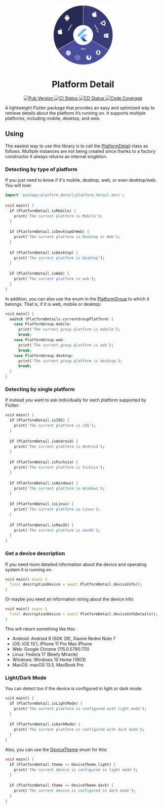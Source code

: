 <p align="center">
  <a href="https://pub.dev/packages/platform_detail">
    <img src="https://raw.githubusercontent.com/vicajilau/platform_detail/main/.github/assets/platform_detail.png" height="200" alt="Platform Detail Logo">
  </a>
  <h1 align="center">Platform Detail</h1>
</p>

<p align="center">
  <a href="https://pub.dev/packages/platform_detail">
    <img src="https://img.shields.io/pub/v/platform_detail?label=pub.dev&labelColor=333940&logo=dart" alt="Pub Version">
  </a>
  <a href="https://github.com/vicajilau/platform_detail/actions/workflows/dart_analyze_unit_test.yml">
    <img src="https://img.shields.io/github/actions/workflow/status/vicajilau/platform_detail/dart_analyze_unit_test.yml?branch=main&label=CI&labelColor=333940&logo=github" alt="CI Status">
  </a>
  <a href="https://github.com/vicajilau/platform_detail/actions/workflows/publish_pub_dev.yml">
    <img src="https://img.shields.io/github/actions/workflow/status/vicajilau/platform_detail/publish_pub_dev.yml?label=CD&labelColor=333940&logo=github" alt="CD Status">
  </a>
  <a href="https://codecov.io/gh/vicajilau/pdf_combiner">
    <img src="https://img.shields.io/codecov/c/github/vicajilau/pdf_combiner?logo=codecov&logoColor=fff&labelColor=333940" alt="Code Coverage">
  </a>
</p>

A lightweight Flutter package that provides an easy and optimized way to retrieve details about the platform it’s running on. 
It supports multiple platforms, including mobile, desktop, and web.

## Using

The easiest way to use this library is to call the [PlatformDetail][] class as follows. 
Multiple instances are not being created since thanks to a factory constructor it always 
returns an internal singleton.

### Detecting by type of platform
If you just need to know if it's mobile, desktop, web, or even desktop/web. You will love:

```dart
import 'package:platform_detail/platform_detail.dart';

void main() {
  if (PlatformDetail.isMobile) {
    print('The current platform is Mobile');
  }

  if (PlatformDetail.isDesktopOrWeb) {
    print('The current platform is Desktop or Web');
  }

  if (PlatformDetail.isDesktop) {
    print('The current platform is Desktop');
  }

  if (PlatformDetail.isWeb) {
    print('The current platform is web');
  }
}
```

In addition, you can also use the enum in the [PlatformGroup][] to which it belongs. That is, if it is web, mobile or desktop:

```dart
void main() {
  switch (PlatformDetails.currentGroupPlatform) {
    case PlatformGroup.mobile:
      print('The current group platform is mobile');
      break;
    case PlatformGroup.web:
      print('The current group platform is web');
      break;
    case PlatformGroup.desktop:
      print('The current group platform is desktop');
      break;
  }
}
```

### Detecting by single platform
If instead you want to ask individually for each platform supported by Flutter:

```dart
void main() {
  if (PlatformDetail.isIOS) {
    print('The current platform is iOS');
  }

  if (PlatformDetail.isAndroid) {
    print('The current platform is Android');
  }

  if (PlatformDetail.isFuchsia) {
    print('The current platform is Fuchsia');
  }

  if (PlatformDetail.isWindows) {
    print('The current platform is Windows');
  }

  if (PlatformDetail.isLinux) {
    print('The current platform is Linux');
  }

  if (PlatformDetail.isMacOS) {
    print('The current platform is macOS');
  }
}
```


### Get a device description
If you need more detailed information about the device and operating system it is running on.
```dart
void main() async {
  final descriptionDevice = await PlatformDetail.deviceInfo();
}
```
Or maybe you need an information string about the device info:
```dart
void main() async {
  final descriptionDevice = await PlatformDetail.deviceInfoDetails();
}
```
This will return something like this:
- Android: Android 9 (SDK 28), Xiaomi Redmi Note 7
- iOS: iOS 13.1, iPhone 11 Pro Max iPhone
- Web: Google Chrome (115.0.5790.170)
- Linux: Fedora 17 (Beefy Miracle)
- Windows: Windows 10 Home (1903)
- MacOS: macOS 13.5, MacBook Pro

### Light/Dark Mode
You can detect too if the device is configured in light or dark mode:

```dart
void main() {
  if (PlatformDetail.isLightMode) {
    print('The current platform is configured with light mode');
  }

  if (PlatformDetail.isDarkMode) {
    print('The current platform is configured with dark mode');
  }
}
```

Also, you can use the [DeviceTheme][] enum for this:

```dart
void main() {
  if (PlatformDetail.theme == DeviceTheme.light) {
    print('The current device is configured in light mode');
  }

  if (PlatformDetail.theme == DeviceTheme.dark) {
    print('The current device is configured in dark mode');
  }
}
```

[PlatformDetail]: https://github.com/vicajilau/platform_detail/blob/master/lib/src/platform_detail.dart
[PlatformGroup]: https://github.com/vicajilau/platform_detail/blob/master/lib/src/platform_detail.dart
[DeviceTheme]: https://github.com/vicajilau/platform_detail/blob/master/lib/src/platform_detail.dart
